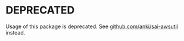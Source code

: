 # DEPRECATED

Usage of this package is deprecated. See
[github.com/anki/sai-awsutil](sai-awsutil) instead.
